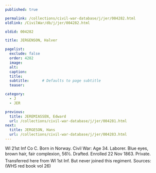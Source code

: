 ```yaml
---
published: true

permalink: /collections/civil-war-database/j/jer/004282.html
oldlink: /CivilWar/db/j/jer/004282.html

oldid: 004282

title: JERGENSON, Halver

pagelist:
  exclude: false
  order: 4282
  image: 
  alt:
  caption:
  title:
  subtitle:      # Defaults to page subtitle
  teaser:

category: 
  - J 
  - JER

previous:
  title: JEREMIASSEN, Edward
  url: /collections/civil-war-database/j/jer/004281.html  
next:
  title: JERGESON, Hans
  url: /collections/civil-war-database/j/jer/004283.html   
---
```

WI 21st Inf Co C. Born in Norway. Civil War: Age 34. Laborer. Blue eyes, brown hair, fair complexion, 5&#146;6&frac12;&#148;. Drafted. Enrolled 22 Nov 1863. Private. Transferred here from WI 1st Inf. But never joined this regiment. Sources: (WHS red book vol 26)
